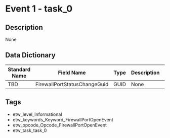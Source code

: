 # Event 1 - task_0

## Description
None

## Data Dictionary
|Standard Name|Field Name|Type|Description|Sample Value|
|---|---|---|---|---|
|TBD|FirewallPortStatusChangeGuid|GUID|None|`None`|

## Tags
* etw_level_Informational
* etw_keywords_Keyword_FirewallPortOpenEvent
* etw_opcode_Opcode_FirewallPortOpenEvent
* etw_task_task_0